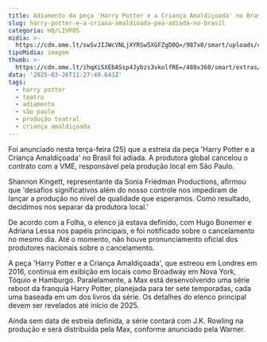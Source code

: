 ```yaml
---
title: Adiamento da peça 'Harry Potter e a Criança Amaldiçoada' no Brasil
slug: harry-potter-e-a-criana-amaldioada-pea-adiada-no-brasil
categoria: HQ/LIVROS
midia: >-
  https://cdn.ome.lt/swSvJIJWcVNLjXYRSw5XGFZgD0Q=/987x0/smart/uploads/conteudo/fotos/Design_sem_nome_-_2025-03-25T211521.781.png
tipoMidia: imagem
thumb: >-
  https://cdn.ome.lt/ihqXiSXEbASsp4Jybzs3vkolfRE=/480x360/smart/extras/conteudos/Design_sem_nome_-_2025-03-25T211521.781.png
data: '2025-03-26T11:27:49.641Z'
tags:
  - harry potter
  - teatro
  - adiamento
  - são paulo
  - produção teatral
  - criança amaldiçoada
---
```


Foi anunciado nesta terça-feira (25) que a estreia da peça 'Harry Potter e a Criança Amaldiçoada' no Brasil foi adiada. A produtora global cancelou o contrato com a VME, responsável pela produção local em São Paulo.

Shannon Kingett, representante da Sonia Friedman Productions, afirmou que 'desafios significativos além do nosso controle nos impediram de lançar a produção no nível de qualidade que esperamos. Como resultado, decidimos nos separar da produtora local.'

De acordo com a Folha, o elenco já estava definido, com Hugo Bonemer e Adriana Lessa nos papéis principais, e foi notificado sobre o cancelamento no mesmo dia. Até o momento, não houve pronunciamento oficial dos produtores nacionais sobre o cancelamento.

A peça 'Harry Potter e a Criança Amaldiçoada', que estreou em Londres em 2016, continua em exibição em locais como Broadway em Nova York, Tóquio e Hamburgo. Paralelamente, a Max está desenvolvendo uma série reboot da franquia Harry Potter, planejada para ter sete temporadas, cada uma baseada em um dos livros da série. Os detalhes do elenco principal devem ser revelados até início de 2025.

Ainda sem data de estreia definida, a série contará com J.K. Rowling na produção e será distribuída pela Max, conforme anunciado pela Warner.
